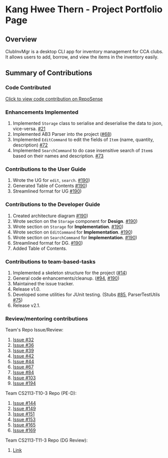 # Kang Hwee Thern - Project Portfolio Page

## Overview
ClubInvMgr is a desktop CLI app for inventory management for CCA clubs. It allows users to add, borrow, and view the items in the inventory easily.

## Summary of Contributions
### Code Contributed
[Click to view code contribution on RepoSense](https://nus-cs2113-ay2122s2.github.io/tp-dashboard/?search=&sort=groupTitle&sortWithin=title&timeframe=commit&mergegroup=&groupSelect=groupByRepos&breakdown=true&checkedFileTypes=docs~functional-code~test-code~other&since=2022-02-18&tabOpen=true&tabType=authorship&tabAuthor=IncompetentDev&tabRepo=AY2122S2-CS2113-F10-2%2Ftp%5Bmaster%5D&authorshipIsMergeGroup=false&authorshipFileTypes=docs~functional-code~test-code~other&authorshipIsBinaryFileTypeChecked=false)

### Enhancements Implemented
1. Implemented `Storage` class to serialise and deserialise the data to json, vice-versa. [#21](https://github.com/AY2122S2-CS2113-F10-2/tp/pull/21)
2. Implemented AB3 Parser into the project ([#68](https://github.com/AY2122S2-CS2113-F10-2/tp/pull/68))
3. Implemented `EditCommand` to edit the fields of `Item` (name, quantity, description) [#72](https://github.com/AY2122S2-CS2113-F10-2/tp/pull/72)
4. Implemented `SearchCommand` to do case insensitive search of `Item`s based on their names and description. [#73](https://github.com/AY2122S2-CS2113-F10-2/tp/pull/73)

### Contributions to the User Guide
1. Wrote the UG for `edit`, `search`. [#190](https://github.com/AY2122S2-CS2113-F10-2/tp/pull/190))
2. Generated Table of Contents [#190](https://github.com/AY2122S2-CS2113-F10-2/tp/pull/190))
3. Streamlined format for UG [#190](https://github.com/AY2122S2-CS2113-F10-2/tp/pull/190))

### Contributions to the Developer Guide
1. Created architecture diagram [#190](https://github.com/AY2122S2-CS2113-F10-2/tp/pull/190))
2. Wrote section on the `Storage` component for **Design**. [#190](https://github.com/AY2122S2-CS2113-F10-2/tp/pull/190))
3. Wrote section on `Storage` for **Implementation**. [#190](https://github.com/AY2122S2-CS2113-F10-2/tp/pull/190))
4. Wrote section on `EditCommand` for **Implementation**. [#190](https://github.com/AY2122S2-CS2113-F10-2/tp/pull/190))
5. Wrote section on `SearchCommand`  for **Implementation**. [#190](https://github.com/AY2122S2-CS2113-F10-2/tp/pull/190))
6. Streamlined format for DG. [#190](https://github.com/AY2122S2-CS2113-F10-2/tp/pull/190))
7. Added Table of Contents.

### Contributions to team-based-tasks
1. Implemented a skeleton structure for the project ([#14](https://github.com/AY2122S2-CS2113-F10-2/tp/pull/14))
2. General code enhancements/cleanup. ([#94](https://github.com/AY2122S2-CS2113-F10-2/tp/pull/94), [#190](https://github.com/AY2122S2-CS2113-F10-2/tp/pull/190))
3. Maintained the issue tracker.
4. Release v1.0.
5. Developed some utilities for JUnit testing. (Stubs [#85](https://github.com/AY2122S2-CS2113-F10-2/tp/pull/85), ParserTestUtils [#75](https://github.com/AY2122S2-CS2113-F10-2/tp/pull/75))
6. Release v2.1.

### Review/mentoring contributions
Team's Repo Issue/Review:
1. [Issue #32](https://github.com/AY2122S2-CS2113-F10-2/tp/issues/32)
2. [Issue #36](https://github.com/AY2122S2-CS2113-F10-2/tp/issues/36)
3. [Issue #39](https://github.com/AY2122S2-CS2113-F10-2/tp/issues/39)
4. [Issue #42](https://github.com/AY2122S2-CS2113-F10-2/tp/issues/42)
5. [Issue #44](https://github.com/AY2122S2-CS2113-F10-2/tp/issues/44)
6. [Issue #67](https://github.com/AY2122S2-CS2113-F10-2/tp/issues/67)
7. [Issue #84](https://github.com/AY2122S2-CS2113-F10-2/tp/issues/84)
8. [Issue #103](https://github.com/AY2122S2-CS2113-F10-2/tp/issues/103)
9. [Issue #194](https://github.com/AY2122S2-CS2113-F10-2/tp/issues/194)

Team CS2113-T10-3 Repo (PE-D):
1. [Issue #144](https://github.com/AY2122S2-CS2113T-T10-3/tp/issues/144)
2. [Issue #149](https://github.com/AY2122S2-CS2113T-T10-3/tp/issues/149)
3. [Issue #151](https://github.com/AY2122S2-CS2113T-T10-3/tp/issues/151)
4. [Issue #153](https://github.com/AY2122S2-CS2113T-T10-3/tp/issues/153)
5. [Issue #165](https://github.com/AY2122S2-CS2113T-T10-3/tp/issues/165)
6. [Issue #169](https://github.com/AY2122S2-CS2113T-T10-3/tp/issues/169)

Team CS2113-T11-3 Repo (DG Review):
1. [Link](https://github.com/nus-cs2113-AY2122S2/tp/pull/34#pullrequestreview-928370369)
